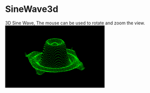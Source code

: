 # SineWave3d
3D Sine Wave, The mouse can be used to rotate and zoom the view.
![demo.gif](https://github.com/k4zuk/SineWave3d/raw/master/demo.gif)
